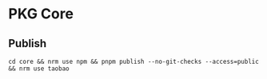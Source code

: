 # PKG Core

## Publish

```
cd core && nrm use npm && pnpm publish --no-git-checks --access=public && nrm use taobao
```
